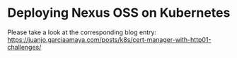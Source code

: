 # Deploying Nexus OSS on Kubernetes

Please take a look at the corresponding blog entry: https://juanjo.garciaamaya.com/posts/k8s/cert-manager-with-http01-challenges/
